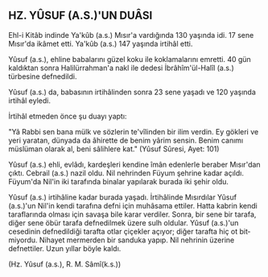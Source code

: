 ## HZ. YÛSUF (A.S.)'UN DUÂSI

Ehl-i Kitâb indinde Ya'kûb (a.s.) Mısır'a vardığında 130 yaşında idi. 17 sene Mısır'da ikâmet etti. Ya'kûb (a.s.) 147 ya­şında irtihâl etti.

Yûsuf (a.s.), ehline babalarını güzel koku ile koklamalarını emretti. 40 gün kaldıktan sonra Halilürrahman'a nakl ile dedesi İbrâhîm'ül-Halîl (a.s.) türbesine defnedildi.

Yûsuf (a.s.) da, babasının irtihâlinden sonra 23 sene yaşadı ve 120 yaşında irtihâl eyledi.

İrtihâl etmeden önce şu duayı yaptı:

"Yâ Rabbi sen bana mülk ve sözlerin te'vîlinden bir ilim verdin. Ey gökleri ve yeri yaratan, dünyada da âhirette de benim yârim sensin. Benim canımı müslüman olarak al, be­ni sâlihlere kat." (Yûsuf Sûresi, Ayet: 101)

Yûsuf (a.s.) ehli, evlâdı, kardeşleri kendine îmân edenlerle beraber Mısır'dan çıktı. Cebrail (a.s.) nazil oldu. Nil nehrinden Füyum şehrine kadar açıldı. Füyum'da Nil'in iki tarafında bi­nalar yapılarak burada iki şehir oldu.

Yûsuf (a.s.) irtihâline kadar burada yaşadı. İrtihâlinde Mı­sırdılar Yûsuf (a.s.)'un Nil'in kendi tarafına defni için muhâsama ettiler. Hatta kabrin kendi taraflarında olması için savaşa bi­le karar verdiler. Sonra, bir sene bir tarafa, diğer sene öbür tara­fa defnedilmek üzere sulh oldular. Yûsuf (a.s.)'un cesedinin defnedildiği tarafta otlar çiçekler açıyor; diğer tarafta hiç ot bit­miyordu. Nihayet mermerden bir sanduka yapıp. Nil nehrinin üzerine defnettiler. Uzun yıllar böyle kaldı.

(Hz. Yûsuf (a.s.), R. M. Sâmî(k.s.))
